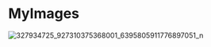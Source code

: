 # MyImages
![327934725_927310375368001_6395805911776897051_n](https://user-images.githubusercontent.com/126559519/221809235-ee557235-b0fe-4c1b-9d16-0a327111ae06.jpg)
